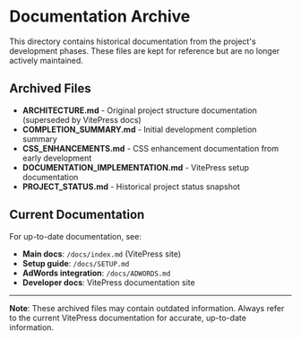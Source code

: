 # Documentation Archive

This directory contains historical documentation from the project's development phases. These files are kept for reference but are no longer actively maintained.

## Archived Files

- **ARCHITECTURE.md** - Original project structure documentation (superseded by VitePress docs)
- **COMPLETION_SUMMARY.md** - Initial development completion summary
- **CSS_ENHANCEMENTS.md** - CSS enhancement documentation from early development
- **DOCUMENTATION_IMPLEMENTATION.md** - VitePress setup documentation
- **PROJECT_STATUS.md** - Historical project status snapshot

## Current Documentation

For up-to-date documentation, see:

- **Main docs**: `/docs/index.md` (VitePress site)
- **Setup guide**: `/docs/SETUP.md`
- **AdWords integration**: `/docs/ADWORDS.md`
- **Developer docs**: VitePress documentation site

---

**Note**: These archived files may contain outdated information. Always refer to the current VitePress documentation for accurate, up-to-date information.
